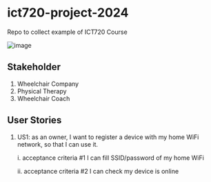 # ict720-project-2024
Repo to collect example of ICT720 Course

![image](https://github.com/Aueaphum2541/Ray-Folk-Pun-Project2024/assets/109651869/e0cfd566-2467-4a20-8ccf-62e9048ca68e)

## Stakeholder
1. Wheelchair Company
2. Physical Therapy
3. Wheelchair Coach

## User Stories

1. US1: as an owner, I want to register a device with my home WiFi network, so that I can use it.

   
     i. acceptance criteria #1 I can fill SSID/password of my home WiFi


     ii. acceptance criteria #2 I can check my device is online
